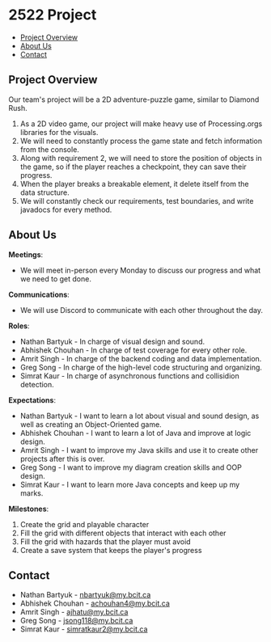 # 2522 Project
* [Project Overview](#project-overview)
* [About Us](#about-us)
* [Contact](#contact)


## Project Overview
Our team's project will be a 2D adventure-puzzle game, similar to Diamond Rush.
1. As a 2D video game, our project will make heavy use of Processing.orgs libraries for the visuals.
2. We will need to constantly process the game state and fetch information from the console.
3. Along with requirement 2, we will need to store the position of objects in the game, so if the player reaches a checkpoint, they can save their progress.
4. When the player breaks a breakable element, it delete itself from the data structure.
5. We will constantly check our requirements, test boundaries, and write javadocs for every method.


## About Us
**Meetings**: 
  * We will meet in-person every Monday to discuss our progress and what we need to get done.

**Communications**: 
  * We will use Discord to communicate with each other throughout the day.

**Roles**:
  * Nathan Bartyuk - In charge of visual design and sound.
  * Abhishek Chouhan - In charge of test coverage for every other role.
  * Amrit Singh - In charge of the backend coding and data implementation.
  * Greg Song - In charge of the high-level code structuring and organizing.
  * Simrat Kaur - In charge of asynchronous functions and collisidion detection.

**Expectations**:
  * Nathan Bartyuk - I want to learn a lot about visual and sound design, as well as creating an Object-Oriented game.
  * Abhishek Chouhan - I want to learn a lot of Java and improve at logic design.
  * Amrit Singh - I want to improve my Java skills and use it to create other projects after this is over.
  * Greg Song - I want to improve my diagram creation skills and OOP design.
  * Simrat Kaur - I want to learn more Java concepts and keep up my marks.

**Milestones**:
  1. Create the grid and playable character
  2. Fill the grid with different objects that interact with each other
  3. Fill the grid with hazards that the player must avoid
  4. Create a save system that keeps the player's progress


## Contact
* Nathan Bartyuk - nbartyuk@my.bcit.ca
* Abhishek Chouhan - achouhan4@my.bcit.ca
* Amrit Singh - ajhatu@my.bcit.ca
* Greg Song - jsong118@my.bcit.ca
* Simrat Kaur - simratkaur2@my.bcit.ca
